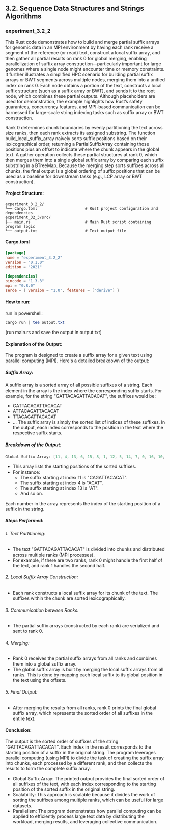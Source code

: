 ## 3.2. Sequence Data Structures and Strings Algorithms

### experiment_3.2_2

This Rust code demonstrates how to build and merge partial suffix arrays for genomic data in an MPI environment by having each rank receive a segment of the reference (or read) text, construct a local suffix array, and then gather all partial results on rank 0 for global merging, enabling parallelization of suffix array construction—particularly important for large genomes where a single node might encounter time or memory constraints. It further illustrates a simplified HPC scenario for building partial suffix arrays or BWT segments across multiple nodes, merging them into a unified index on rank 0. Each node obtains a portion of the text, constructs a local suffix structure (such as a suffix array or BWT), and sends it to the root node, which combines these partial outputs. Although placeholders are used for demonstration, the example highlights how Rust’s safety guarantees, concurrency features, and MPI-based communication can be harnessed for large-scale string indexing tasks such as suffix array or BWT construction.

Rank 0 determines chunk boundaries by evenly partitioning the text across size ranks, then each rank extracts its assigned substring. The function build_local_suffix_array naively sorts suffix positions based on their lexicographical order, returning a PartialSuffixArray containing those positions plus an offset to indicate where the chunk appears in the global text. A gather operation collects these partial structures at rank 0, which then merges them into a single global suffix array by comparing each suffix substring in a BTreeMap. Because the merging step sorts suffixes across all chunks, the final output is a global ordering of suffix positions that can be used as a baseline for downstream tasks (e.g., LCP array or BWT construction).

#### Project Structure:

```plaintext
experiment_3.2_2/
└── Cargo.toml                     # Rust project configuration and dependencies
experiment_32_3/src/
├── main.rs                        # Main Rust script containing program logic
└── output.txt                     # Text output file
```

#### Cargo.toml

```toml
[package]
name = "experiment_3.2_2"
version = "0.1.0"
edition = "2021"

[dependencies]
bincode = "1.3.3"
mpi = "0.8.0"
serde = { version = "1.0", features = ["derive"] }
```

#### How to run:

run in powershell:

```powershell
cargo run | tee output.txt
```

(run main.rs and save the output in output.txt)
  

#### Explanation of the Output:
The program is designed to create a suffix array for a given text using parallel computing (MPI). Here's a detailed breakdown of the output:

##### Suffix Array:
A suffix array is a sorted array of all possible suffixes of a string. Each element in the array is the index where the corresponding suffix starts. For example, for the string "GATTACAGATTACACAT", the suffixes would be:

* GATTACAGATTACACAT
* ATTACAGATTACACAT
* TTACAGATTACACAT
* ...
The suffix array is simply the sorted list of indices of these suffixes. In the output, each index corresponds to the position in the text where the respective suffix starts.

##### Breakdown of the Output:

```rust
Global Suffix Array: [11, 4, 13, 6, 15, 8, 1, 12, 5, 14, 7, 0, 16, 10, 3, 9, 2]
```

* This array lists the starting positions of the sorted suffixes.
* For instance:
  * The suffix starting at index 11 is "CAGATTACACAT".
  * The suffix starting at index 4 is "ACAT".
  * The suffix starting at index 13 is "AT".
  * And so on.

Each number in the array represents the index of the starting position of a suffix in the string.

##### Steps Performed:
###### 1. Text Partitioning:

* The text "GATTACAGATTACACAT" is divided into chunks and distributed across multiple ranks (MPI processes).
* For example, if there are two ranks, rank 0 might handle the first half of the text, and rank 1 handles the second half.

###### 2. Local Suffix Array Construction:

* Each rank constructs a local suffix array for its chunk of the text. The suffixes within the chunk are sorted lexicographically.

###### 3. Communication between Ranks:

* The partial suffix arrays (constructed by each rank) are serialized and sent to rank 0.

###### 4. Merging:

* Rank 0 receives the partial suffix arrays from all ranks and combines them into a global suffix array.
* The global suffix array is built by merging the local suffix arrays from all ranks. This is done by mapping each local suffix to its global position in the text using the offsets.

###### 5. Final Output:

* After merging the results from all ranks, rank 0 prints the final global suffix array, which represents the sorted order of all suffixes in the entire text.

#### Conclusion:
The output is the sorted order of suffixes of the string "GATTACAGATTACACAT". Each index in the result corresponds to the starting position of a suffix in the original string. The program leverages parallel computing (using MPI) to divide the task of creating the suffix array into chunks, each processed by a different rank, and then collects the results to form the complete suffix array.

* Global Suffix Array: The printed output provides the final sorted order of all suffixes of the text, with each index corresponding to the starting position of the sorted suffix in the original string.
* Scalability: This approach is scalable because it divides the work of sorting the suffixes among multiple ranks, which can be useful for large datasets.
* Parallelism: The program demonstrates how parallel computing can be applied to efficiently process large text data by distributing the workload, merging results, and leveraging collective communication.
